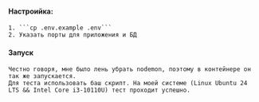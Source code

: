 #### Настроийка:
    1. ```cp .env.example .env```
    2. Указать порты для приложения и БД

#### Запуск
    Честно говоря, мне было лень убрать nodemon, поэтому в контейнере он так же запускается.
    Для теста использовать баш скрипт. На моей системе (Linux Ubuntu 24 LTS && Intel Core i3-10110U) тест проходит успешно.